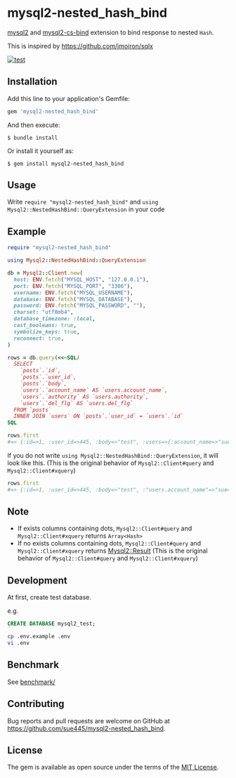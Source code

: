 # mysql2-nested_hash_bind
[mysql2](https://github.com/brianmario/mysql2) and [mysql2-cs-bind](https://github.com/tagomoris/mysql2-cs-bind) extension to bind response to nested `Hash`.

This is inspired by https://github.com/jmoiron/sqlx

[![test](https://github.com/sue445/mysql2-nested_hash_bind/actions/workflows/test.yml/badge.svg)](https://github.com/sue445/mysql2-nested_hash_bind/actions/workflows/test.yml)

## Installation

Add this line to your application's Gemfile:

```ruby
gem 'mysql2-nested_hash_bind'
```

And then execute:

    $ bundle install

Or install it yourself as:

    $ gem install mysql2-nested_hash_bind

## Usage
Write `require "mysql2-nested_hash_bind"` and `using Mysql2::NestedHashBind::QueryExtension` in your code

## Example
```ruby
require "mysql2-nested_hash_bind"

using Mysql2::NestedHashBind::QueryExtension

db = Mysql2::Client.new(
  host: ENV.fetch("MYSQL_HOST", "127.0.0.1"),
  port: ENV.fetch("MYSQL_PORT", "3306"),
  username: ENV.fetch("MYSQL_USERNAME"),
  database: ENV.fetch("MYSQL_DATABASE"),
  password: ENV.fetch("MYSQL_PASSWORD", ""),
  charset: "utf8mb4",
  database_timezone: :local,
  cast_booleans: true,
  symbolize_keys: true,
  reconnect: true,
)

rows = db.query(<<~SQL)
  SELECT
    `posts`.`id`,
    `posts`.`user_id`,
    `posts`.`body`,
    `users`.`account_name` AS `users.account_name`,
    `users`.`authority` AS `users.authority`,
    `users`.`del_flg` AS `users.del_flg`
  FROM `posts`
  INNER JOIN `users` ON `posts`.`user_id` = `users`.`id`
SQL

rows.first
#=> {:id=>1, :user_id=>445, :body=>"test", :users=>{:account_name=>"sue445", :authority=>false, :del_flg=>false}}
```

If you do not write `using Mysql2::NestedHashBind::QueryExtension`, it will look like this. (This is the original behavior of `Mysql2::Client#query` and `Mysql2::Client#xquery`)

```ruby
rows.first
#=> {:id=>1, :user_id=>445, :body=>"test", :"users.account_name"=>"sue445", :"users.authority"=>false, :"users.del_flg"=>false}
```

## Note
* If exists columns containing dots, `Mysql2::Client#query` and `Mysql2::Client#xquery` returns `Array<Hash>`
* If no exists columns containing dots, `Mysql2::Client#query` and `Mysql2::Client#xquery` returns [Mysql2::Result](https://www.rubydoc.info/gems/mysql2/Mysql2/Result) (This is the original behavior of `Mysql2::Client#query` and `Mysql2::Client#xquery`)

## Development
At first, create test database.

e.g.

```sql
CREATE DATABASE mysql2_test;
```

```bash
cp .env.example .env
vi .env
```

## Benchmark
See [benchmark/](benchmark/)

## Contributing

Bug reports and pull requests are welcome on GitHub at https://github.com/sue445/mysql2-nested_hash_bind.

## License

The gem is available as open source under the terms of the [MIT License](https://opensource.org/licenses/MIT).
